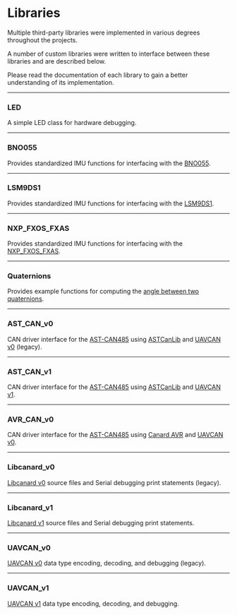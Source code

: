 # Libraries

Multiple third-party libraries were implemented in various degrees throughout the projects. 

A number of custom libraries were written to interface between these libraries and are described below.

Please read the documentation of each library to gain a better understanding of its implementation.

---

### LED

A simple LED class for hardware debugging.

---

### BNO055

Provides standardized IMU functions for interfacing with the [BNO055](https://www.adafruit.com/product/2472).

---

### LSM9DS1

Provides standardized IMU functions for interfacing with the [LSM9DS1](https://www.adafruit.com/product/3387).

---

### NXP_FXOS_FXAS

Provides standardized IMU functions for interfacing with the [NXP_FXOS_FXAS](https://www.adafruit.com/product/3463).

---

### Quaternions

Provides example functions for computing the [angle between two quaternions](https://math.stackexchange.com/questions/167827/compute-angle-between-quaternions-in-matlab).

---

### AST_CAN_v0

CAN driver interface for the [AST-CAN485](https://www.sparkfun.com/products/14483) using [ASTCanLib](https://github.com/Atlantis-Specialist-Technologies/AST_CAN_Arduino_Library/blob/master/src/ASTCanLib.h) and [UAVCAN v0](https://legacy.uavcan.org/) (legacy).

---

### AST_CAN_v1

CAN driver interface for the [AST-CAN485](https://www.sparkfun.com/products/14483) using [ASTCanLib](https://github.com/Atlantis-Specialist-Technologies/AST_CAN_Arduino_Library/blob/master/src/ASTCanLib.h) and [UAVCAN v1](https://uavcan.org/).

---

### AVR_CAN_v0

CAN driver interface for the [AST-CAN485](https://www.sparkfun.com/products/14483) using [Canard AVR](https://github.com/UAVCAN/libcanard/tree/legacy-v0/drivers/avr) and [UAVCAN v0](https://legacy.uavcan.org/).

---

### Libcanard_v0

[Libcanard v0](https://github.com/UAVCAN/libcanard/tree/legacy-v0) source files and Serial debugging print statements (legacy).

---

### Libcanard_v1

[Libcanard v1](https://github.com/UAVCAN/libcanard/tree/master) source files and Serial debugging print statements.

---

### UAVCAN_v0

[UAVCAN v0](https://legacy.uavcan.org/) data type encoding, decoding, and debugging (legacy).

---

### UAVCAN_v1

[UAVCAN v1](https://uavcan.org/) data type encoding, decoding, and debugging.
